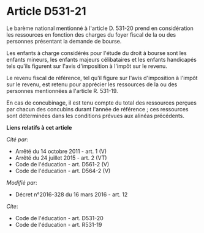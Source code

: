 # Article D531-21

Le barème national mentionné à l'article D. 531-20 prend en considération les ressources en fonction des charges du foyer
fiscal de la ou des personnes présentant la demande de bourse. 

Les enfants à charge considérés pour l'étude du droit à bourse sont les enfants mineurs, les enfants majeurs célibataires et
les enfants handicapés tels qu'ils figurent sur l'avis d'imposition à l'impôt sur le revenu. 

Le revenu fiscal de référence, tel qu'il figure sur l'avis d'imposition à l'impôt sur le revenu, est retenu pour apprécier
les ressources de la ou des personnes mentionnées à l'article R. 531-19. 

En cas de concubinage, il est tenu compte du total des ressources perçues par chacun des concubins durant l'année de
référence ; ces ressources sont déterminées dans les conditions prévues aux alinéas précédents.

**Liens relatifs à cet article**

_Cité par_:

  - Arrêté du 14 octobre 2011 - art. 1 (V)
  - Arrêté du 24 juillet 2015 - art. 2 (VT)
  - Code de l'éducation - art. D561-2 (V)
  - Code de l'éducation - art. D564-2 (V)

_Modifié par_:

  - Décret n°2016-328 du 16 mars 2016 - art. 12

_Cite_:

  - Code de l'éducation - art. D531-20
  - Code de l'éducation - art. R531-19
